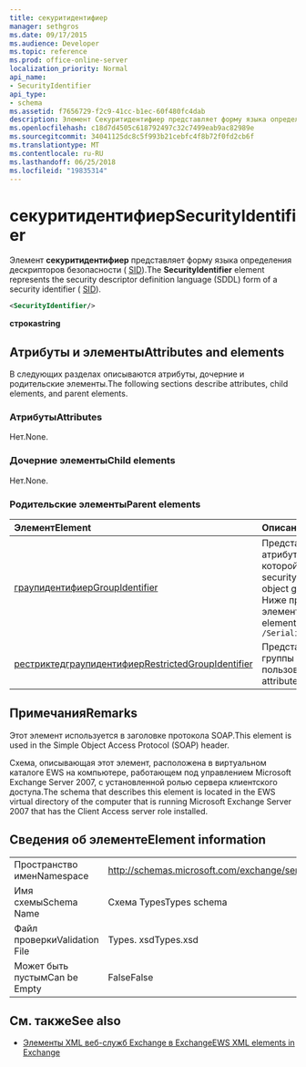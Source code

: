 ```yaml
---
title: секуритидентифиер
manager: sethgros
ms.date: 09/17/2015
ms.audience: Developer
ms.topic: reference
ms.prod: office-online-server
localization_priority: Normal
api_name:
- SecurityIdentifier
api_type:
- schema
ms.assetid: f7656729-f2c9-41cc-b1ec-60f480fc4dab
description: Элемент Секуритидентифиер представляет форму языка определения дескрипторов безопасности (SID).
ms.openlocfilehash: c18d7d4505c618792497c32c7499eab9ac82989e
ms.sourcegitcommit: 34041125dc8c5f993b21cebfc4f8b72f0fd2cb6f
ms.translationtype: MT
ms.contentlocale: ru-RU
ms.lasthandoff: 06/25/2018
ms.locfileid: "19835314"
---
```

# <a name="securityidentifier"></a><span data-ttu-id="8d0e5-103">секуритидентифиер</span><span class="sxs-lookup"><span data-stu-id="8d0e5-103">SecurityIdentifier</span></span>

<span data-ttu-id="8d0e5-104">Элемент **секуритидентифиер** представляет форму языка определения дескрипторов безопасности ( [SID](sid.md)).</span><span class="sxs-lookup"><span data-stu-id="8d0e5-104">The **SecurityIdentifier** element represents the security descriptor definition language (SDDL) form of a security identifier ( [SID](sid.md)).</span></span>
  
```xml
<SecurityIdentifier/>
```

 <span data-ttu-id="8d0e5-105">**строка**</span><span class="sxs-lookup"><span data-stu-id="8d0e5-105">**string**</span></span>
## <a name="attributes-and-elements"></a><span data-ttu-id="8d0e5-106">Атрибуты и элементы</span><span class="sxs-lookup"><span data-stu-id="8d0e5-106">Attributes and elements</span></span>

<span data-ttu-id="8d0e5-107">В следующих разделах описываются атрибуты, дочерние и родительские элементы.</span><span class="sxs-lookup"><span data-stu-id="8d0e5-107">The following sections describe attributes, child elements, and parent elements.</span></span>
  
### <a name="attributes"></a><span data-ttu-id="8d0e5-108">Атрибуты</span><span class="sxs-lookup"><span data-stu-id="8d0e5-108">Attributes</span></span>

<span data-ttu-id="8d0e5-109">Нет.</span><span class="sxs-lookup"><span data-stu-id="8d0e5-109">None.</span></span>
  
### <a name="child-elements"></a><span data-ttu-id="8d0e5-110">Дочерние элементы</span><span class="sxs-lookup"><span data-stu-id="8d0e5-110">Child elements</span></span>

<span data-ttu-id="8d0e5-111">Нет.</span><span class="sxs-lookup"><span data-stu-id="8d0e5-111">None.</span></span>
  
### <a name="parent-elements"></a><span data-ttu-id="8d0e5-112">Родительские элементы</span><span class="sxs-lookup"><span data-stu-id="8d0e5-112">Parent elements</span></span>

|<span data-ttu-id="8d0e5-113">**Элемент**</span><span class="sxs-lookup"><span data-stu-id="8d0e5-113">**Element**</span></span>|<span data-ttu-id="8d0e5-114">**Описание**</span><span class="sxs-lookup"><span data-stu-id="8d0e5-114">**Description**</span></span>|
|:-----|:-----|
|[<span data-ttu-id="8d0e5-115">граупидентифиер</span><span class="sxs-lookup"><span data-stu-id="8d0e5-115">GroupIdentifier</span></span>](groupidentifier.md) <br/> |<span data-ttu-id="8d0e5-116">Представляет один идентификатор безопасности и атрибут для группы объектов Active Directory, членом которой является учетная запись.</span><span class="sxs-lookup"><span data-stu-id="8d0e5-116">Represents a single security identifier and attribute for an Active Directory object group of which the account is a member.</span></span>  <br/> <span data-ttu-id="8d0e5-117">Ниже приведено выражение XPath для этого элемента:</span><span class="sxs-lookup"><span data-stu-id="8d0e5-117">The following is the XPath expression to this element:</span></span>  <br/>  `/SerializedSecurityContext/GroupSids/GroupIdentifier[i]` <br/> |
|[<span data-ttu-id="8d0e5-118">рестриктедграупидентифиер</span><span class="sxs-lookup"><span data-stu-id="8d0e5-118">RestrictedGroupIdentifier</span></span>](restrictedgroupidentifier.md) <br/> |<span data-ttu-id="8d0e5-119">Представляет идентификатор и атрибуты безопасности группы для группы с ограниченным доступом в маркере пользователя.</span><span class="sxs-lookup"><span data-stu-id="8d0e5-119">Represents the group security identifier and attributes for a restricted group within a user token.</span></span>  <br/> |
   
## <a name="remarks"></a><span data-ttu-id="8d0e5-120">Примечания</span><span class="sxs-lookup"><span data-stu-id="8d0e5-120">Remarks</span></span>

<span data-ttu-id="8d0e5-121">Этот элемент используется в заголовке протокола SOAP.</span><span class="sxs-lookup"><span data-stu-id="8d0e5-121">This element is used in the Simple Object Access Protocol (SOAP) header.</span></span>
  
<span data-ttu-id="8d0e5-122">Схема, описывающая этот элемент, расположена в виртуальном каталоге EWS на компьютере, работающем под управлением Microsoft Exchange Server 2007, с установленной ролью сервера клиентского доступа.</span><span class="sxs-lookup"><span data-stu-id="8d0e5-122">The schema that describes this element is located in the EWS virtual directory of the computer that is running Microsoft Exchange Server 2007 that has the Client Access server role installed.</span></span>
  
## <a name="element-information"></a><span data-ttu-id="8d0e5-123">Сведения об элементе</span><span class="sxs-lookup"><span data-stu-id="8d0e5-123">Element information</span></span>

|||
|:-----|:-----|
|<span data-ttu-id="8d0e5-124">Пространство имен</span><span class="sxs-lookup"><span data-stu-id="8d0e5-124">Namespace</span></span>  <br/> |http://schemas.microsoft.com/exchange/services/2006/types  <br/> |
|<span data-ttu-id="8d0e5-125">Имя схемы</span><span class="sxs-lookup"><span data-stu-id="8d0e5-125">Schema Name</span></span>  <br/> |<span data-ttu-id="8d0e5-126">Схема Types</span><span class="sxs-lookup"><span data-stu-id="8d0e5-126">Types schema</span></span>  <br/> |
|<span data-ttu-id="8d0e5-127">Файл проверки</span><span class="sxs-lookup"><span data-stu-id="8d0e5-127">Validation File</span></span>  <br/> |<span data-ttu-id="8d0e5-128">Types. xsd</span><span class="sxs-lookup"><span data-stu-id="8d0e5-128">Types.xsd</span></span>  <br/> |
|<span data-ttu-id="8d0e5-129">Может быть пустым</span><span class="sxs-lookup"><span data-stu-id="8d0e5-129">Can be Empty</span></span>  <br/> |<span data-ttu-id="8d0e5-130">False</span><span class="sxs-lookup"><span data-stu-id="8d0e5-130">False</span></span>  <br/> |
   
## <a name="see-also"></a><span data-ttu-id="8d0e5-131">См. также</span><span class="sxs-lookup"><span data-stu-id="8d0e5-131">See also</span></span>



- [<span data-ttu-id="8d0e5-132">Элементы XML веб-служб Exchange в Exchange</span><span class="sxs-lookup"><span data-stu-id="8d0e5-132">EWS XML elements in Exchange</span></span>](ews-xml-elements-in-exchange.md)


